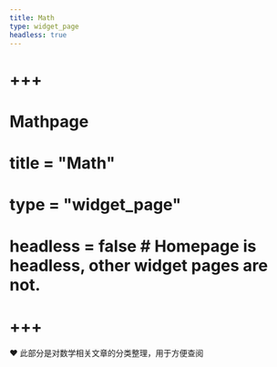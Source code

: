 ```yaml
---
title: Math
type: widget_page
headless: true
---
```


# +++
# Mathpage
# title = "Math"
# type = "widget_page"
# headless = false  # Homepage is headless, other widget pages are not.
# +++

:heart: 此部分是对数学相关文章的分类整理，用于方便查阅